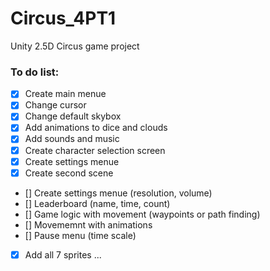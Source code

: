 # Circus_4PT1
Unity 2.5D Circus game project

### To do list:
- [x] Create main menue
- [x] Change cursor
- [x] Change default skybox
- [x] Add animations to dice and clouds
- [x] Add sounds and music
- [x] Create character selection screen
- [x] Create settings menue
- [x] Create second scene
- [] Create settings menue (resolution, volume)
- [] Leaderboard (name, time, count)
- [] Game logic with movement (waypoints or path finding)
- [] Movememnt with animations
- [] Pause menu (time scale)
- [x] Add all 7 sprites
...

